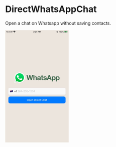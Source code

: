 # DirectWhatsAppChat

Open a chat on Whatsapp without saving contacts.


<img src="DirectWhatsAppChat/assets/demo.jpg" width="40%">

